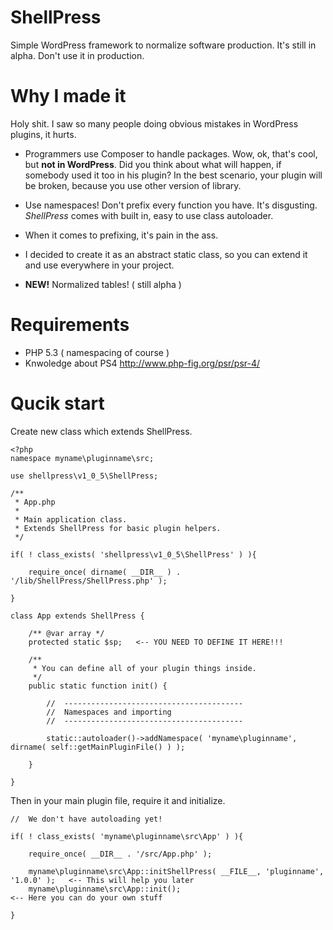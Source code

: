 # ShellPress
Simple WordPress framework to normalize software production.
It's still in alpha. Don't use it in production.

# Why I made it
Holy shit. I saw so many people doing obvious mistakes in WordPress plugins, it hurts.

- Programmers use Composer to handle packages. Wow, ok, that's cool, but **not in WordPress**.
Did you think about what will happen, if somebody used it too in his plugin?
In the best scenario, your plugin will be broken, because you use other version of library.

- Use namespaces! Don't prefix every function you have. It's disgusting.
_ShellPress_ comes with built in, easy to use class autoloader.

- When it comes to prefixing, it's pain in the ass.

- I decided to create it as an abstract static class, so you can extend it and use everywhere in your project.

- **NEW!** Normalized tables! ( still alpha )

# Requirements
- PHP 5.3 ( namespacing of course )
- Knwoledge about PS4 http://www.php-fig.org/psr/psr-4/

# Qucik start

Create new class which extends ShellPress.
```
<?php
namespace myname\pluginname\src;

use shellpress\v1_0_5\ShellPress;

/**
 * App.php
 *
 * Main application class.
 * Extends ShellPress for basic plugin helpers.
 */

if( ! class_exists( 'shellpress\v1_0_5\ShellPress' ) ){

    require_once( dirname( __DIR__ ) . '/lib/ShellPress/ShellPress.php' );

}

class App extends ShellPress {

    /** @var array */
    protected static $sp;   <-- YOU NEED TO DEFINE IT HERE!!!

    /**
     * You can define all of your plugin things inside.
     */
    public static function init() {

        //  ----------------------------------------
        //  Namespaces and importing
        //  ----------------------------------------

        static::autoloader()->addNamespace( 'myname\pluginname', dirname( self::getMainPluginFile() ) );

    }

}
```

Then in your main plugin file, require it and initialize.

```
//  We don't have autoloading yet!

if( ! class_exists( 'myname\pluginname\src\App' ) ){

    require_once( __DIR__ . '/src/App.php' );

    myname\pluginname\src\App::initShellPress( __FILE__, 'pluginname', '1.0.0' );   <-- This will help you later
    myname\pluginname\src\App::init();                                              <-- Here you can do your own stuff

}
```
